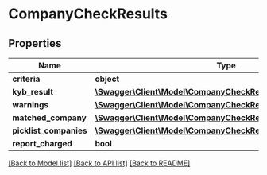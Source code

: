 # CompanyCheckResults

## Properties
Name | Type | Description | Notes
------------ | ------------- | ------------- | -------------
**criteria** | **object** |  | 
**kyb_result** | [**\Swagger\Client\Model\CompanyCheckResultsKybResult**](CompanyCheckResultsKybResult.md) |  | 
**warnings** | [**\Swagger\Client\Model\CompanyCheckResultsWarnings**](CompanyCheckResultsWarnings.md) |  | 
**matched_company** | [**\Swagger\Client\Model\CompanyCheckResultsMatchedCompany**](CompanyCheckResultsMatchedCompany.md) |  | 
**picklist_companies** | [**\Swagger\Client\Model\CompanyCheckResultsPicklistCompanies[]**](CompanyCheckResultsPicklistCompanies.md) |  | 
**report_charged** | **bool** |  | 

[[Back to Model list]](../README.md#documentation-for-models) [[Back to API list]](../README.md#documentation-for-api-endpoints) [[Back to README]](../README.md)



